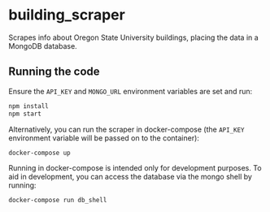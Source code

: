 # building_scraper
Scrapes info about Oregon State University buildings, placing the data in a
MongoDB database.

## Running the code
Ensure the `API_KEY` and `MONGO_URL` environment variables are set and run:

```bash
npm install
npm start
```

Alternatively, you can run the scraper in docker-compose (the `API_KEY`
environment variable will be passed on to the container):

```bash
docker-compose up
```

Running in docker-compose is intended only for development purposes. To aid in development, you can access the database via the mongo shell by running:

```bash
docker-compose run db_shell
```
